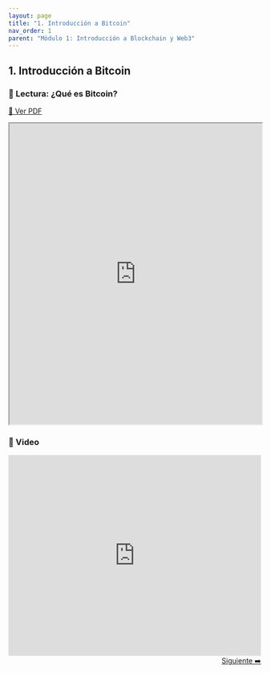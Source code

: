 ```yaml
---
layout: page
title: "1. Introducción a Bitcoin"
nav_order: 1
parent: "Módulo 1: Introducción a Blockchain y Web3"
---
```


## 1. Introducción a Bitcoin

### 📄 Lectura: ¿Qué es Bitcoin?

[📄 Ver PDF](https://onboardingethcr.github.io/Testing-Onboarding/assets/Modulo%201%20-%20Introduccion%20al%20Blockchain%20y%20Web3/1.Introduccion-a-Bitcoin/1.Lectura_1_Que_es_Bitcoin.pdf)

<iframe src="https://onboardingethcr.github.io/Testing-Onboarding/assets/Modulo%201%20-%20Introduccion%20al%20Blockchain%20y%20Web3/1.Introduccion-a-Bitcoin/1.Lectura_1_Que_es_Bitcoin.pdf" width="100%" height="600px"></iframe>

### 🎥 Video

<iframe width="100%" height="400" src="https://www.youtube.com/embed/bBC-nXj3Ng4" frameborder="0" allowfullscreen></iframe>

<div style="display: flex; justify-content: flex-end;">
  <a class="btn" href="/Testing-Onboarding/modulo1-parte2">Siguiente ➡️</a>
</div>